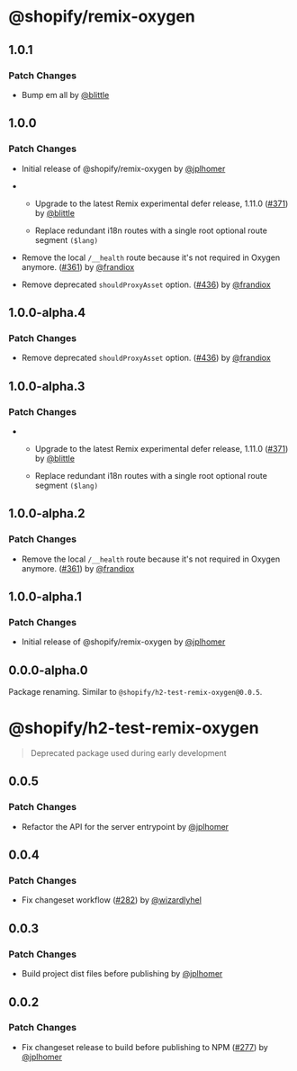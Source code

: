 # @shopify/remix-oxygen

## 1.0.1

### Patch Changes

- Bump em all by [@blittle](https://github.com/blittle)

## 1.0.0

### Patch Changes

- Initial release of @shopify/remix-oxygen by [@jplhomer](https://github.com/jplhomer)

- - Upgrade to the latest Remix experimental defer release, 1.11.0 ([#371](https://github.com/Shopify/h2/pull/371)) by [@blittle](https://github.com/blittle)

  - Replace redundant i18n routes with a single root optional route segment `($lang)`

- Remove the local `/__health` route because it's not required in Oxygen anymore. ([#361](https://github.com/Shopify/h2/pull/361)) by [@frandiox](https://github.com/frandiox)

- Remove deprecated `shouldProxyAsset` option. ([#436](https://github.com/Shopify/h2/pull/436)) by [@frandiox](https://github.com/frandiox)

## 1.0.0-alpha.4

### Patch Changes

- Remove deprecated `shouldProxyAsset` option. ([#436](https://github.com/Shopify/h2/pull/436)) by [@frandiox](https://github.com/frandiox)

## 1.0.0-alpha.3

### Patch Changes

- - Upgrade to the latest Remix experimental defer release, 1.11.0 ([#371](https://github.com/Shopify/h2/pull/371)) by [@blittle](https://github.com/blittle)

  - Replace redundant i18n routes with a single root optional route segment `($lang)`

## 1.0.0-alpha.2

### Patch Changes

- Remove the local `/__health` route because it's not required in Oxygen anymore. ([#361](https://github.com/Shopify/h2/pull/361)) by [@frandiox](https://github.com/frandiox)

## 1.0.0-alpha.1

### Patch Changes

- Initial release of @shopify/remix-oxygen by [@jplhomer](https://github.com/jplhomer)

## 0.0.0-alpha.0

Package renaming. Similar to `@shopify/h2-test-remix-oxygen@0.0.5`.

# @shopify/h2-test-remix-oxygen

> Deprecated package used during early development

## 0.0.5

### Patch Changes

- Refactor the API for the server entrypoint by [@jplhomer](https://github.com/jplhomer)

## 0.0.4

### Patch Changes

- Fix changeset workflow ([#282](https://github.com/Shopify/h2/pull/282)) by [@wizardlyhel](https://github.com/wizardlyhel)

## 0.0.3

### Patch Changes

- Build project dist files before publishing by [@jplhomer](https://github.com/jplhomer)

## 0.0.2

### Patch Changes

- Fix changeset release to build before publishing to NPM ([#277](https://github.com/Shopify/h2/pull/277)) by [@jplhomer](https://github.com/jplhomer)
